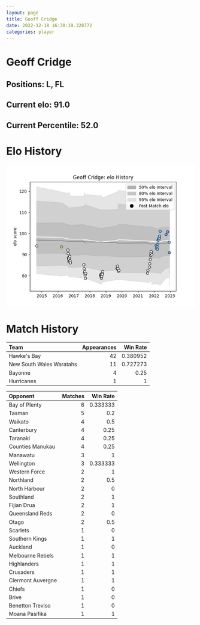 ```yaml
---  
layout: page  
title: Geoff Cridge  
date: 2022-12-18 16:30:19.328772  
categories: player  
---
```

# Geoff Cridge

## Positions: L, FL

## Current elo: 91.0

## Current Percentile: 52.0

# Elo History


![elo history](history_GeoffCridge.png)
# Match History


| Team                     |   Appearances |   Win Rate |
|:-------------------------|--------------:|-----------:|
| Hawke's Bay              |            42 |   0.380952 |
| New South Wales Waratahs |            11 |   0.727273 |
| Bayonne                  |             4 |   0.25     |
| Hurricanes               |             1 |   1        |

| Opponent          |   Matches |   Win Rate |
|:------------------|----------:|-----------:|
| Bay of Plenty     |         6 |   0.333333 |
| Tasman            |         5 |   0.2      |
| Waikato           |         4 |   0.5      |
| Canterbury        |         4 |   0.25     |
| Taranaki          |         4 |   0.25     |
| Counties Manukau  |         4 |   0.25     |
| Manawatu          |         3 |   1        |
| Wellington        |         3 |   0.333333 |
| Western Force     |         2 |   1        |
| Northland         |         2 |   0.5      |
| North Harbour     |         2 |   0        |
| Southland         |         2 |   1        |
| Fijian Drua       |         2 |   1        |
| Queensland Reds   |         2 |   0        |
| Otago             |         2 |   0.5      |
| Scarlets          |         1 |   0        |
| Southern Kings    |         1 |   1        |
| Auckland          |         1 |   0        |
| Melbourne Rebels  |         1 |   1        |
| Highlanders       |         1 |   1        |
| Crusaders         |         1 |   1        |
| Clermont Auvergne |         1 |   1        |
| Chiefs            |         1 |   0        |
| Brive             |         1 |   0        |
| Benetton Treviso  |         1 |   0        |
| Moana Pasifika    |         1 |   1        |